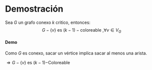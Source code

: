 # Demostración

Sea $G$ un grafo conexo $k$ critico, entonces:
$$
 G-\{v\} \text{ es } (k-1)- \text{coloreable   ,}  \forall v\in V_G
$$


#### Demo

Como $G$ es conexo, sacar un vértice implica sacar al menos una arista.

$\Rightarrow G-\{v\}$ es $(k-1)-$Coloreable 

